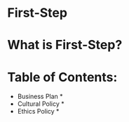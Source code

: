 # First-Step

# What is First-Step?
 
# Table of Contents:
* Business Plan
  * 
* Cultural Policy
  *
* Ethics Policy
  * 
